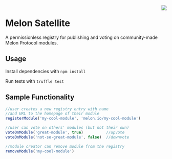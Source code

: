 <img align="right" src="https://git.io/vSDJZ">

# Melon Satellite

A permissionless registry for publishing and voting on community-made Melon Protocol modules.

## Usage

Install dependencies with `npm install`

Run tests with `truffle test`

## Sample Functionality

```js
//user creates a new registry entry with name
//and URL to the homepage of their module
registerModule('my-cool-module', 'melon.io/my-cool-module')

//user can vote on others' modules (but not their own)
voteOnModule('great-module', true)          //upvote
voteOnModule('not-so-great-module', false)  //downvote

//module creator can remove module from the registry
removeModule('my-cool-module')
```
